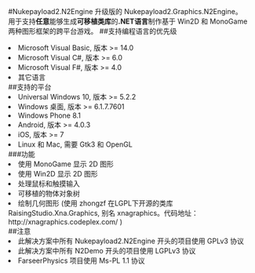 #Nukepayload2.N2Engine
升级版的 Nukepayload2.Graphics.N2Engine。</br>
用于支持<strong>任意</strong>能够生成<strong>可移植类库</strong>的<strong>.NET语言</strong>制作基于 Win2D 和 MonoGame 两种图形框架的跨平台游戏。
##支持编程语言的优先级
<li>Microsoft Visual Basic, 版本 >= 14.0</li>
<li>Microsoft Visual C#, 版本 >= 6.0</li>
<li>Microsoft Visual F#, 版本 >= 4.0</li>
<li>其它语言</li>
##支持的平台
<li>Universal Windows 10, 版本 >= 5.2.2</li>
<li>Windows 桌面, 版本 >= 6.1.7.7601</li>
<li>Windows Phone 8.1</li>
<li>Android, 版本 >= 4.0.3</li>
<li>iOS, 版本 >= 7</li>
<li>Linux 和 Mac, 需要 Gtk3 和 OpenGL</li>
###功能
<li>使用 MonoGame 显示 2D 图形</li>
<li>使用 Win2D 显示 2D 图形</li>
<li>处理鼠标和触摸输入</li>
<li>可移植的物体对象树</li>
<li>绘制几何图形 (使用 zhongzf 在LGPL下开源的类库 RaisingStudio.Xna.Graphics, 别名 xnagraphics。代码地址： http://xnagraphics.codeplex.com/ )</li>
##注意
<li>此解决方案中所有 Nukepayload2.N2Engine 开头的项目使用 GPLv3 协议</li>
<li>此解决方案中所有 N2Demo 开头的项目使用 LGPLv3 协议</li>
<li>FarseerPhysics 项目使用 Ms-PL 1.1 协议</li>
